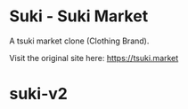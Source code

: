 # Suki - Suki Market

A tsuki market clone (Clothing Brand).

Visit the original site here:
https://tsuki.market
# suki-v2
